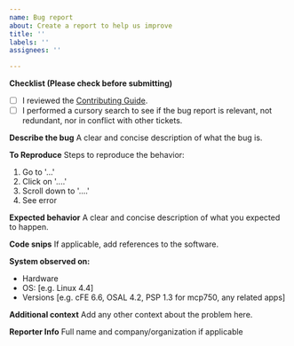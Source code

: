 ```yaml
---
name: Bug report
about: Create a report to help us improve
title: ''
labels: ''
assignees: ''

---
```


**Checklist (Please check before submitting)**

* [ ] I reviewed the [Contributing Guide](https://github.com/nasa/CF/blob/main/CONTRIBUTING.md).
* [ ] I performed a cursory search to see if the bug report is relevant, not redundant, nor in conflict with other tickets.

**Describe the bug**
A clear and concise description of what the bug is.

**To Reproduce**
Steps to reproduce the behavior:
1. Go to '...'
2. Click on '....'
3. Scroll down to '....'
4. See error

**Expected behavior**
A clear and concise description of what you expected to happen.

**Code snips**
If applicable, add references to the software.

**System observed on:**
 - Hardware
 - OS: [e.g. Linux 4.4]
 - Versions [e.g. cFE 6.6, OSAL 4.2, PSP 1.3 for mcp750, any related apps]

**Additional context**
Add any other context about the problem here.

**Reporter Info**
Full name and company/organization if applicable
